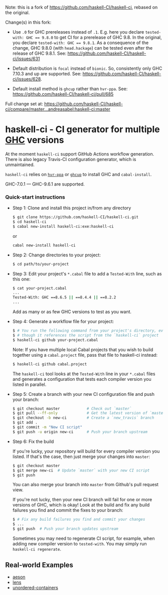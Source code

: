 Note: this is a fork of https://github.com/haskell-CI/haskell-ci, rebased on the original.

Change(s) in this fork:

- Use `.0` for GHC prereleases instead of `.1`.
  E.g. here you declare `tested-with: GHC == 9.8.0` to get CI for a prerelease of GHC 9.8.
  In the original, you declare `tested-with: GHC == 9.8.1`.
  As a consequence of the change, GHC 9.8.0 (with `head.hackage`) can be tested even after the release of GHC 9.8.1.
  See: https://github.com/haskell-CI/haskell-ci/issues/631

- Default distribution is `focal` instead of `bionic`.
  So, consistently only GHC 7.10.3 and up are supported.
  See: https://github.com/haskell-CI/haskell-ci/issues/628.

- Default install method is `ghcup` rather than `hvr-ppa`.
  See: https://github.com/haskell-CI/haskell-ci/pull/685

Full change set at: https://github.com/haskell-CI/haskell-ci/compare/master...andreasabel:haskell-ci:master


haskell-ci - CI generator for multiple [GHC](http://haskell.org/ghc) versions
=============================================================================

At the moment `haskell-ci` support GitHub Actions workflow generation.
There is also legacy Travis-CI configuration generator, which is unmaintained.

`haskell-ci` relies on [`hvr-ppa`](https://launchpad.net/~hvr/+archive/ubuntu/ghc)
or [`ghcup`](https://www.haskell.org/ghcup/) to install GHC
and `cabal-install`.

GHC-7.0.1 &mdash; GHC-9.6.1 are supported.

### Quick-start instructions

* Step 1: Clone and install this project in/from any directory

    ```bash
    $ git clone https://github.com/haskell-CI/haskell-ci.git
    $ cd haskell-ci
    $ cabal new-install haskell-ci:exe:haskell-ci
    ```

  or

    ```bash
    cabal new-install haskell-ci
    ```

* Step 2: Change directories to your project:

    ```bash
    $ cd path/to/your-project
    ```

* Step 3: Edit your project's `*.cabal` file to add a `Tested-With` line, such as this one:

    ```bash
    $ cat your-project.cabal
    ...
    Tested-With: GHC ==8.6.5 || ==8.4.4 || ==8.2.2
    ...
    ```

    Add as many or as few GHC versions to test as you want.

* Step 4: Generate a workflow file for your project:

    ```bash
    $ # You run the following command from your project's directory, even
    $ # though it references the script from the `haskell-ci` project
    $ haskell-ci github your-project.cabal
    ```

    Note: If you have multiple local Cabal projects that you wish to build together
    using a `cabal.project` file, pass that file to haskell-ci instead:
    ```bash
    $ haskell-ci github cabal.project
    ```

    The `haskell-ci` tool looks at the `Tested-With` line in your
    `*.cabal` files and generates a configuration that tests each compiler
    version you listed in parallel.

* Step 5: Create a branch with your new CI configuration file and push your branch:

    ```bash
    $ git checkout master            # Check out `master`
    $ git pull --ff-only             # Get the latest version of `master`
    $ git checkout -b new-ci         # Create a `new_travis` branch
    $ git add .
    $ git commit -m "New CI script"
    $ git push -u origin new-ci      # Push your branch upstream
    ```

* Step 6: Fix the build

    If you're lucky, your repository will build for every compiler version
    you listed.  If that's the case, then just merge your changes into `master`:

    ```bash
    $ git checkout master
    $ git merge new-ci  # Update `master` with your new CI script
    $ git push
    ```

    You can also merge your branch into `master` from Github's pull request view.

    If you're not lucky, then your new CI branch will fail for one or more
    versions of GHC, which is okay!  Look at the build and fix any build failures
    you find and commit the fixes to your branch:

    ```bash
    $ # Fix any build failures you find and commit your changes
    $ ...
    $ git push  # Push your branch updates upstream
    ```

    Sometimes you may need to regenerate CI script, for example, when
    adding new compiler version to `tested-with`.
    You may simply run `haskell-ci regenerate`.

Real-world Examples
-------------------

 - [aeson](https://github.com/haskell/aeson)
 - [lens](https://github.com/ekmett/lens)
 - [unordered-containers](https://github.com/haskell-unordered-containers/unordered-containers)
